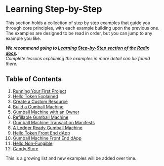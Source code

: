 # Learning Step-by-Step

This section holds a collection of step by step examples that guide you through
core principles, with each example building upon the previous one. The examples
are designed to be read in order, but you can jump to any example you like.

_**We recommend going to
[Learning Step-by-Step section of the Radix docs](https://docs.radixdlt.com/docs/learning-step-by-step).**  
Complete lessons explaining the examples in more detail can be found there._

## Table of Contents

1. [Running Your First Project](./01-running-your-first-project)
2. [Hello Token Explained](./02-hello-token-explained)
3. [Create a Custom Resource](./03-create-a-custom-resource)
4. [Build a Gumball Machine](./04-gumball-machine)
5. [Gumball Machine with an Owner](./05-gumball-machine-with-owner)
6. [Refillable Gumball Machine](./06-refillable-gumball-machine)
7. [Gumball Machine Transaction Manifests](./07-gumball-machine-transaction-manifests)
8. [A Ledger Ready Gumball Machine](./08-ledger-ready-gumball-machine)
9. [Hello Token Front End dApp](./09-hello-token-front-end)
10. [Gumball Machine Front End dApp](./10-gumball-machine-front-end)
11. [Hello Non-Fungible](./11-hello-non-fungible)
12. [Candy Store](./12-candy-store)

This is a growing list and new examples will be added over time.
